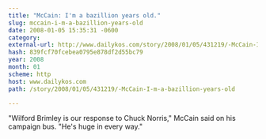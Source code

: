 ```yaml
---
title: "McCain: I'm a bazillion years old."
slug: mccain-i-m-a-bazillion-years-old
date: 2008-01-05 15:35:31 -0600
category: 
external-url: http://www.dailykos.com/story/2008/01/05/431219/-McCain-I-m-a-bazillion-years-old
hash: 839fcf70fcebea0795e878df2d55bc79
year: 2008
month: 01
scheme: http
host: www.dailykos.com
path: /story/2008/01/05/431219/-McCain-I-m-a-bazillion-years-old

---
```


"Wilford Brimley is our response to Chuck Norris," McCain said on his campaign bus. "He's huge in every way."
